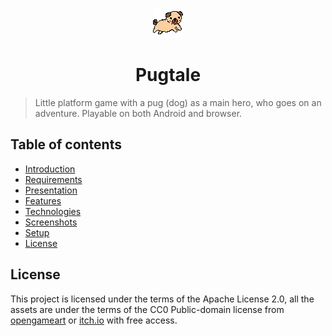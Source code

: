 <p align="center">
  <img src="./www/assets/images/pug-running.gif" width="48px" alt="Running pug"/>
</p>
<h1 align="center">
	Pugtale
</h1>

> Little platform game with a pug (dog) as a main hero, who goes on an adventure. Playable on both Android and browser.

## Table of contents
* [Introduction](#introduction)
* [Requirements](#requirements)
* [Presentation](#presentation)
* [Features](#features)
* [Technologies](#technologies)
* [Screenshots](#screenshots)
* [Setup](#setup)
* [License](#license)

## License
This project is licensed under the terms of the Apache License 2.0, all the assets are under the terms of the CC0 Public-domain license from [opengameart](https://opengameart.org/) or [itch.io](https://itch.io) with free access.